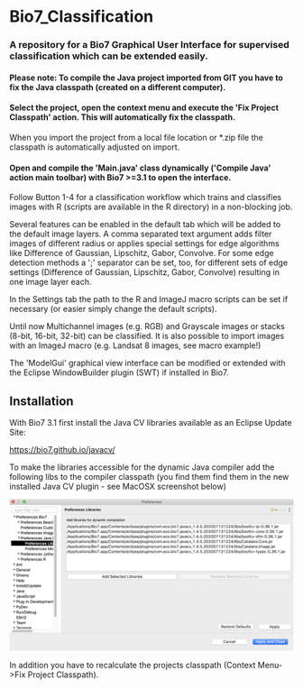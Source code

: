 # Bio7_Classification

### A repository for a Bio7 Graphical User Interface for supervised classification which can be extended easily.

#### Please note: To compile the Java project imported from GIT you have to fix the Java classpath (created on a different computer). 
#### Select the project, open the context menu and execute the 'Fix Project Classpath' action. This will automatically fix the classpath.

When you import the project from a local file location or *.zip file the classpath is automatically adjusted on import.

#### Open and compile the 'Main.java' class dynamically ('Compile Java' action main toolbar) with Bio7 >=3.1 to open the interface.

Follow Button 1-4 for a classification workflow which trains and classifies images with R (scripts
are available in the R directory) in a non-blocking job.
 
Several features can be enabled in the default tab which will be added to the default image layers. A comma separated
text argument adds filter images of different radius or applies special settings for edge algorithms like Difference of Gaussian, Lipschitz, Gabor, Convolve. 
For some edge detection methods a ';' separator can be set, too, for different sets of edge settings (Difference of Gaussian, Lipschitz, Gabor, Convolve) resulting
in one image layer each.

In the Settings tab the path to the R and ImageJ macro scripts can be set if necessary (or easier simply change the default scripts).

Until now Multichannel images (e.g. RGB) and Grayscale images or stacks (8-bit, 16-bit, 32-bit) can be classified. It is also possible
to import images with an ImageJ macro (e.g. Landsat 8 images, see macro example!)

The 'ModelGui' graphical view interface can be modified or extended with the Eclipse WindowBuilder plugin (SWT) if installed in Bio7.

## Installation

With Bio7 3.1 first install the Java CV libraries available as an Eclipse Update Site:

https://bio7.github.io/javacv/

To make the libraries accessible for the dynamic Java compiler add the following libs to the
compiler classpath (you find them find them in the new installed Java CV plugin - see MacOSX screenshot below)

![image](libs.png)

In addition you have to recalculate the projects classpath (Context Menu->Fix Project Classpath).

